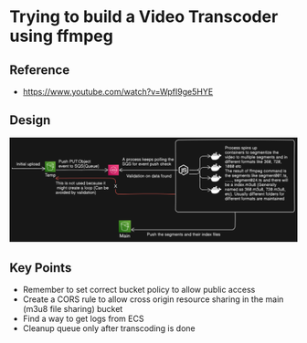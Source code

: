 # Trying to build a Video Transcoder using ffmpeg
## Reference
- https://www.youtube.com/watch?v=WpfI9ge5HYE

## Design
![Video Transcoder](./Video-Transcoder-Design.png)


## Key Points

- Remember to set correct bucket policy to allow public access
- Create a CORS rule to allow cross origin resource sharing in the main (m3u8 file sharing) bucket
- Find a way to get logs from ECS
- Cleanup queue only after transcoding is done